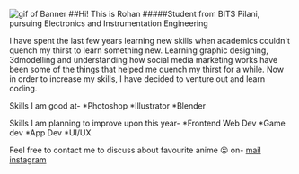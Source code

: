 ![gif of Banner](https://github.com/rohan-musk/rohan-musk/blob/main/banner.gif)
##Hi! This is Rohan
#####Student from BITS Pilani, pursuing Electronics and Instrumentation Engineering

I have spent the last few years learning new skills when academics couldn't quench my thirst to learn something new. Learning graphic designing, 3dmodelling and understanding how social media marketing works have been some of the things that helped me quench my thirst for a while. Now in order to increase my skills, I have decided to venture out and learn coding.

Skills I am good at-
*Photoshop
*Illustrator
*Blender

Skills I am planning to improve upon this year-
*Frontend Web Dev
*Game dev
*App Dev
*UI/UX

Feel free to contact me to discuss about favourite anime :stuck_out_tongue: on-
[mail](rohanmuskawad1201@gmail.com)
[instagram](https://www.instagram.com/rohanmusk/)
